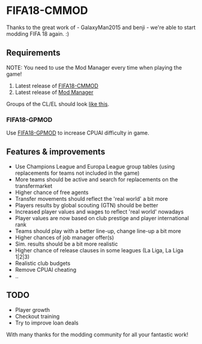 # FIFA18-CMMOD

Thanks to the great work of - GalaxyMan2015 and benji - we're able to start modding FIFA 18 again. :)

## Requirements
NOTE: You need to use the Mod Manager every time when playing the game!

1. Latest release of [FIFA18-CMMOD](https://github.com/linuxfreak90/FIFA18-CMMOD/releases)
2. Latest release of [Mod Manager](https://frostytoolsuitedev.gitlab.io/downloads.html)

Groups of the CL/EL should look [like this](https://imgur.com/a/swkaa).

### FIFA18-GPMOD
Use [FIFA18-GPMOD](https://github.com/linuxfreak90/FIFA18-GPMOD/releases) to increase CPUAI difficulty in game.

## Features & improvements
- Use Champions League and Europa League group tables (using replacements for teams not included in the game)
- More teams should be active and search for replacements on the transfermarket
- Higher chance of free agents
- Transfer movements should reflect the 'real world' a bit more
- Players results by global scouting (GTN) should be better
- Increased player values and wages to reflect 'real world' nowadays
- Player values are now based on club prestige and player international rank
- Teams should play with a better line-up, change line-up a bit more
- Higher chances of job manager offer(s)
- Sim. results should be a bit more realistic
- Higher chance of release clauses in some leagues (La Liga, La Liga 1|2|3)
- Realistic club budgets
- Remove CPUAI cheating
- ..

## TODO
- Player growth
- Checkout training
- Try to improve loan deals

With many thanks for the modding community for all your fantastic work!
